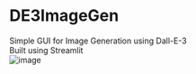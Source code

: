 # DE3ImageGen
Simple GUI for Image Generation using Dall-E-3  
Built using Streamlit  
![image](https://github.com/user-attachments/assets/e2db4b9d-3541-4319-86d7-a80ff06cc7a9)

